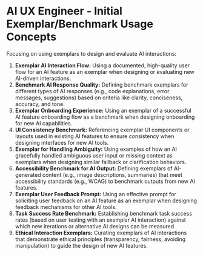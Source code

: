 # AI UX Engineer - Initial Exemplar/Benchmark Usage Concepts

Focusing on using exemplars to design and evaluate AI interactions:

1.  **Exemplar AI Interaction Flow:** Using a documented, high-quality user flow for an AI feature as an exemplar when designing or evaluating new AI-driven interactions.
2.  **Benchmark AI Response Quality:** Defining benchmark exemplars for different types of AI responses (e.g., code explanations, error messages, suggestions) based on criteria like clarity, conciseness, accuracy, and tone.
3.  **Exemplar Onboarding Experience:** Using an exemplar of a successful AI feature onboarding flow as a benchmark when designing onboarding for new AI capabilities.
4.  **UI Consistency Benchmark:** Referencing exemplar UI components or layouts used in existing AI features to ensure consistency when designing interfaces for new AI tools.
5.  **Exemplar for Handling Ambiguity:** Using examples of how an AI gracefully handled ambiguous user input or missing context as exemplars when designing similar fallback or clarification behaviors.
6.  **Accessibility Benchmark for AI Output:** Defining exemplars of AI-generated content (e.g., image descriptions, summaries) that meet accessibility standards (e.g., WCAG) to benchmark outputs from new AI features.
7.  **Exemplar User Feedback Prompt:** Using an effective prompt for soliciting user feedback on an AI feature as an exemplar when designing feedback mechanisms for other AI tools.
8.  **Task Success Rate Benchmark:** Establishing benchmark task success rates (based on user testing with an exemplar AI interaction) against which new iterations or alternative AI designs can be measured.
9.  **Ethical Interaction Exemplars:** Curating exemplars of AI interactions that demonstrate ethical principles (transparency, fairness, avoiding manipulation) to guide the design of new AI features. 